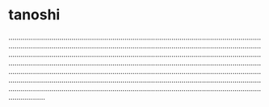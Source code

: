 # tanoshi

......................................................................................................................................................................................................................................................................................................................................................................................................................................................................................................................................................................................................................................................................................................................................................................................................................................................................................................................